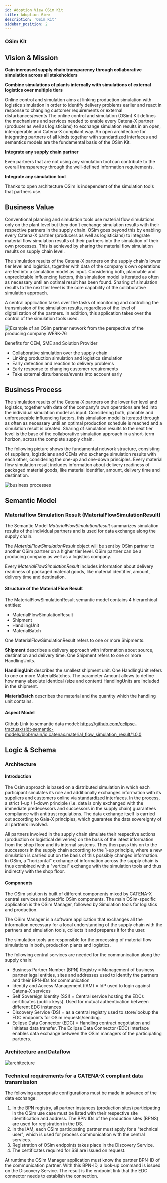 ```yaml
---
id: Adoption View OSim Kit
title: Adoption View
description: 'OSim Kit'
sidebar_position: 2
---
```



### OSim Kit

## Vision & Mission

<!--VISION of the Kit-->
**Gain increased supply chain transparency through collaborative simulation across all stakeholders**

**Combine simulations of plants internally with simulations of external logistics over multiple tiers**

Online control and simulation aims at linking production simulation with logistics simulation in order to identify delivery problems earlier and react in response to changing customer requirements or external disturbances/events
The online control and simulation (OSim) Kit defines the mechanisms and services needed to enable every Catena-X partner (producer as well as logisticians) to exchange simulation results in an open, interoperable and Catena-X compliant way.
An open architecture for integrating partners of all kinds together with standardized interfaces and semantics models are the fundamental basis of the OSim Kit.

**Integrate any supply chain partner**

Even partners that are not using any simulation tool can contribute to the overall transparency through the well-defined information requirements.

**Integrate any simulation tool**

Thanks to open architecture OSim is independent of the simulation tools that partners use.

## Business Value

Conventional planning and simulation tools use material flow simulations only on the plant level but they don't exchange simulation results with their respective partners in the supply chain. OSim goes beyond this by enabling every Catena-X partner (producers as well as logisticians) to integrate material flow simulation results of their partners into the simulation of their own processes. This is achieved by sharing the material flow simulation results on supply chain level.

The simulation results of the Catena-X partners on the supply chain's lower tier level and logistics, together with data of the company's own operations are fed into a simulation model as input. Considering both, plannable and unpredictable influencing factors, this simulation model is iterated as often as necessary until an optimal result has been found. Sharing of simulation results to the next tier level is the core capability of the collaborative simulation approach.

A central application takes over the tasks of monitoring and controlling the transmission of the simulation results, regardless of the level of digitalization of the partners. In addition, this application takes over the control of the simulation tools used.

![Example of an OSim partner network from the perspective of the producing company WERK-76](./werk76.png)

Benefits for OEM, SME and Solution Provider

- Collaborative simulation over the supply chain
- Linking production simulation and logistics simulation
- Early detection and reaction to delivery problems
- Early response to changing customer requirements
- Take external disturbances/events into account early

## Business Process

The simulation results of the Catena-X partners on the lower tier level and logistics, together with data of the company's own operations are fed into the individual simulation model as input. Considering both, planable and unforeseeable influencing factors, this simulation model is iterated through as often as necessary until an optimal production schedule is reached and a simulation result is created. Sharing of simulation results to the next tier level is the base of the collaborative simulation approach in a short-term horizon, across the complete supply chain.

The following picture shows the fundamental network structure, consisting of suppliers, logisticians and OEMs who exchange simulation results with each other, considering the one-up and one-down principles. Every material flow simulation result includes information about delivery readiness of packaged material goods, like material identifier, amount, delivery time and destination.

![business processes](./businessProcess.png)

## Semantic Model

### Materialflow Simulation Result (MaterialFlowSimulationResult)

The Semantic Model *MaterialFlowSimulationResult* summarizes simulation results of the individual partners and is used for data exchange along the supply chain.

The *MaterialFlowSimulationResult* object will be sent by OSim partner to another OSim partner on a higher tier level. OSim partner can be a producing company as well as a logistics company.

Every *MaterialFlowSimulationResult* includes information about delivery readiness of packaged material goods, like material identifier, amount, delivery time and destination.

#### Structure of the Material Flow Result

The MaterialFlowSimulationResult semantic model contains 4 hierarchical entities:

- MaterialFlowSimulationResult
- Shipment
- HandlingUnit
- MaterialBatch

One MaterialFlowSimulationResult refers to one or more Shipments.

**Shipment** describes a delivery approach with information about source, destination and delivery time. One Shipment refers to one or more HandlingUnits.

**HandlingUnit** describes the smallest shipment unit. One HandlingUnit refers to one or more MaterialBatches. The parameter Amount allows to define how many absolute identical (size and content) HandlingUnits are included in the shipment.

**MateriaBatch** describes the material and the quantity which the handling unit contains.

#### Aspect Model

Github Link to semantic data model: <https://github.com/eclipse-tractusx/sldt-semantic-models/blob/main/io.catenax.material_flow_simulation_result/1.0.0>

## Logic & Schema

### Architecture

#### Introduction

The Osim approach is based on a distributed simulation in which each participant simulates its role and additionally exchanges information with its suppliers and customers online via standardized interfaces. In the process, a strict 1-up / 1-down principle (i.e. data is only exchanged with the immediate predecessors and successors in the supply chain) guarantees compliance with antitrust regulations. The data exchange itself is carried out according to Gaia-X principles, which guarantee the data sovereignty of all partners involved.

All partners involved in the supply chain simulate their respective actions (production or logistical deliveries) on the basis of the latest information from the shop floor and its internal systems. They then pass this on to the successors in the supply chain according to the 1-up principle, where a new simulation is carried out on the basis of this possibly changed information. In OSim, a "horizontal" exchange of information across the supply chain is thus combined with a "vertical" exchange with the simulation tools and thus indirectly with the shop floor.

#### Components

The OSim solution is built of different components mixed by CATENA-X central services and specific OSim components. The main OSim-specific application is the OSim Manager, followed by Simulation tools for logistics and production.

The OSim Manager is a software application that exchanges all the information necessary for a local understanding of the supply chain with the partners and simulation tools, collects it and prepares it for the user.

The simulation tools are responsible for the processing of material flow simulations in both, production plants and logistics.

The following central services are needed for the communication along the supply chain:

- Business Partner Number (BPN) Registry = Management of business partner legal entities, sites and addresses used to identify the partners and their BPN-IDs for communication
- Identity and Access Management (IAM) = IdP used to login against Catena-X services
- Self Sovereign Identity (SSI) = Central service hosting the EDCs certificates (public keys). Used for mutual authentication between different EDC instances
- Discovery Service (DS) = as a central registry used to store/lookup the EDC endpoints for OSim requests/sending.
- Eclipse Data Connector (EDC) = Handling contract negotiation and initiates data transfer. The Eclipse Data Connector (EDC) interface enables data exchange between the OSim managers of the participating partners.

### Architecture and Dataflow

![architecture](./architecture.png)

### Technical requirements for a CATENA-X compliant data transmission

The following appropriate configurations must be made in advance of the data exchange:

1. In the BPN registry, all partner instances (production sites) participating in the OSim use case must be listed with their respective site identification and address. The BPN IDs of the production sites (BPNS) are used for registration in the DS.
2. In the IAM, each OSim participating partner must apply for a "technical user", which is used for process communication with the central services.
3. Registration of OSim endpoints takes place in the Discovery Service.
4. The certificates required for SSI are issued on request.

At runtime the OSim Manager application must know the partner BPN-ID of the communication partner. With this BPN-ID, a look-up command is issued on the Discovery Service. The result is the endpoint link that the EDC connector needs to establish the connection.
